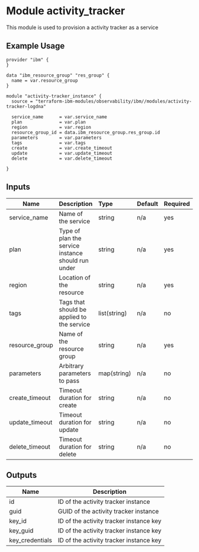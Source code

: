 # Module activity_tracker

This module is used to provision a activity tracker as a service

## Example Usage
```
provider "ibm" {
}

data "ibm_resource_group" "res_group" {
  name = var.resource_group
}

module "activity-tracker_instance" {
  source = "terraform-ibm-modules/observability/ibm//modules/activity-tracker-logdna"

  service_name      = var.service_name
  plan              = var.plan
  region            = var.region
  resource_group_id = data.ibm_resource_group.res_group.id
  parameters        = var.parameters
  tags              = var.tags
  create            = var.create_timeout
  update            = var.update_timeout
  delete            = var.delete_timeout

}

```

<!-- BEGINNING OF PRE-COMMIT-TERRAFORM DOCS HOOK -->

## Inputs

| Name            | Description                                                      | Type         | Default | Required |
|-----------------|------------------------------------------------------------------|:-------------|---------|----------|
| service\_name   | Name of the service                                              | string       | n/a     | yes      |
| plan            | Type of plan the service instance should run under               | string       | n/a     | yes      |
| region          | Location of the resource                                         | string       | n/a     | yes      |
| tags            | Tags that should be applied to the service                       | list(string) | n/a     | no       |
| resource\_group | Name of the resource group                                       | string       | n/a     | yes      |
| parameters      | Arbitrary parameters to pass                                     | map(string)  | n/a     | no       |
| create_timeout  | Timeout duration for create                                      | string       | n/a     | no       |
| update_timeout  | Timeout duration for update                                      | string       | n/a     | no       |
| delete_timeout  | Timeout duration for delete                                      | string       | n/a     | no       |

## Outputs

| Name            | Description                            |
|-----------------|----------------------------------------|
| id              | ID of the activity tracker instance    |
| guid            | GUID of the activity tracker instance  |
| key_id          | ID of the activity tracker instance key|
| key_guid        | ID of the activity tracker instance key|
| key_credentials | ID of the activity tracker instance key|

